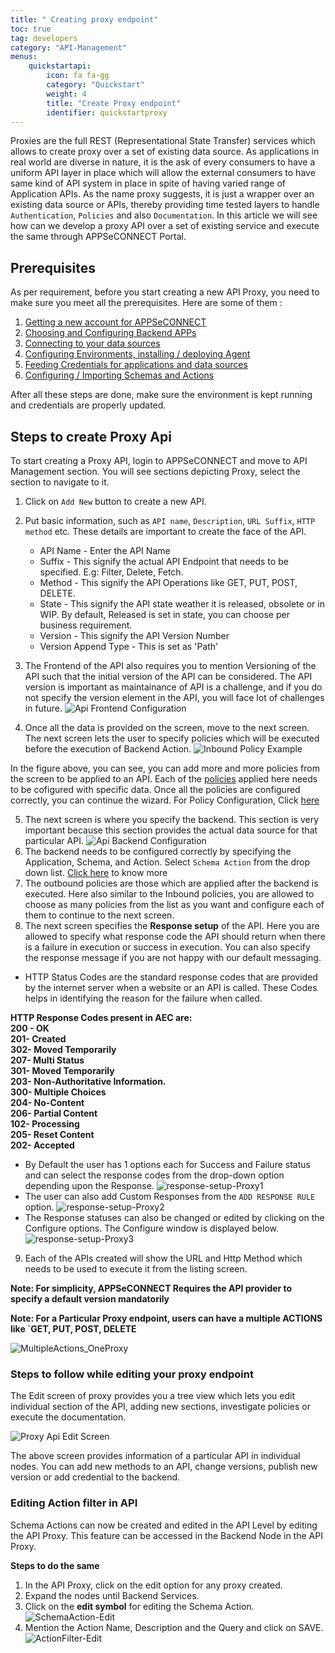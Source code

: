 ```yaml
---
title: " Creating proxy endpoint"
toc: true
tag: developers
category: "API-Management"
menus: 
    quickstartapi: 
        icon: fa fa-gg
        category: "Quickstart"
        weight: 4
        title: "Create Proxy endpoint" 
        identifier: quickstartproxy
---
```

Proxies are the full REST (Representational State Transfer) services which allows to create proxy
over a set of existing data source. As applications in real world are diverse in nature, it is the 
ask of every consumers to have a uniform API layer in place which will allow the external consumers 
to have same kind of API system in place in spite of having varied range of Application APIs. As the name
proxy suggests, it is just a wrapper over an existing data source or APIs, thereby providing time
tested layers to handle `Authentication`, `Policies` and also `Documentation`. In this article
we will see how can we develop a proxy API over a set of existing service and execute the same through
APPSeCONNECT Portal. 

## Prerequisites

As per requirement, before you start creating a new API Proxy, you need to make sure you meet all the 
prerequisites. Here are some of them : 

1. [Getting a new account for APPSeCONNECT](/home/#appseconnect-platform---functional-menus)
2. [Choosing and Configuring Backend APPs](/getting-started/#choosing-application)
3. [Connecting to your data sources](/getting-started/#creating-connection--executing-the-touchpoint)
4. [Configuring Environments, installing / deploying Agent](/deployment/Deployment-Configuration/)
5. [Feeding Credentials for applications and data sources](/connectors/OLEDB-Credentials/)
5. [Configuring / Importing Schemas and Actions](/getting-started/#importing-schemas-and-actions-of-an-application)

After all these steps are done, make sure the environment is kept running and credentials are properly updated. 

## Steps to create Proxy Api

To start creating a Proxy API, login to APPSeCONNECT and move to API Management section. You will see sections 
depicting Proxy, select the section to navigate to it.

1. Click on `Add New` button to create a new API.
2. Put basic information, such as `API name`, `Description`, `URL Suffix`, `HTTP method` etc. These 
details are important to create the face of the API. 

   * API Name - Enter the API Name
   * Suffix - This signify the actual API Endpoint that needs to be specified. E.g: Filter, Delete, Fetch.
   * Method - This signify the API Operations like GET, PUT, POST, DELETE.
   * State - This signify the API state weather it is released, obsolete or in WIP. By default, Released is set in state, you can choose per business
          requirement.
   * Version - This signify the API Version Number
   * Version Append Type - This is set as 'Path'

3. The Frontend of the API also requires you to mention Versioning of the API such that the initial version 
of the API can be considered. The API version is important as maintainance of API is a challenge, and if you do
not specify the version element in the API, you will face lot of challenges in future. 
![Api Frontend Configuration](/staticfiles/api-management/media/api-frontend-configuration.png)

4. Once all the data is provided on the screen, move to the next screen. The next screen lets the user 
to specify policies which will be executed before the execution of Backend Action.
![Inbound Policy Example](/staticfiles/api-management/media/inbound-policy-example.png)

In the figure above, you can see, you can add more and more policies from the screen to be applied to an API. Each
of the [policies](/api-management/policies/) applied here needs to be cofigured with specific data. Once all the policies are configured correctly,
you can continue the wizard. For Policy Configuration, Click [here](/api-management/policies/)  

5. The next screen is where you specify the backend. This section is very important because this section
provides the actual data source for that particular API. 
![Api Backend Configuration](/staticfiles/api-management/media/api-backend-configuration.png)  
6. The backend needs to be configured correctly by specifying the Application, Schema, and Action. Select `Schema Action`
from the drop down list. [Click here](/getting-started/#importing-schemas-and-actions-of-an-application) to know more  
7. The outbound policies are those which are applied after the backend is executed. Here also similar to the Inbound 
policies, you are allowed to choose as many policies from the list as you want and configure each of them to continue 
to the next screen.  
8. The next screen specifies the **Response setup** of the API. Here you are allowed to specify what response code the API 
should return when there is a failure in execution or success in execution. You can also specify the response message 
if you are not happy with our default messaging. 

* HTTP Status Codes are the standard response codes that are provided by the internet server when a website or an API is called. 
  These Codes helps in identifying the reason for the failure when called.

**HTTP Response Codes present in AEC are:  
200 - OK     
201- Created    
302- Moved Temporarily   
207- Multi Status     
301- Moved Temporarily     
203- Non-Authoritative Information.     
300- Multiple Choices   
204- No-Content    
206- Partial Content     
102- Processing    
205- Reset Content     
202- Accepted**


* By Default the user has 1 options each for Success and Failure status and can select the response codes 
from the drop-down option depending upon the Response.
![response-setup-Proxy1](/staticfiles/api-management/media/response-setup-Proxy1.png)
* The user can also add Custom Responses from the `ADD RESPONSE RULE` option.
![response-setup-Proxy2](/staticfiles/api-management/media/response-setup-Proxy2.png)
* The Response statuses can also be changed or edited by clicking on the Configure options. The Configure window is displayed below.
![response-setup-Proxy3](/staticfiles/api-management/media/response-setup-Proxy3.png)  

9. Each of the APIs created will show the URL and Http Method which needs to be used to execute it from the listing screen.

**Note: For simplicity, APPSeCONNECT Requires the API provider to specify a default version mandatorily**

**Note:  For a Particular Proxy endpoint, users can have a multiple ACTIONS like `GET, PUT, POST, DELETE**

![MultipleActions_OneProxy](/staticfiles/api-management/media/MultipleActions_OneProxy.png)  

### Steps to follow while editing your proxy endpoint

The Edit screen of proxy provides you a tree view which lets you edit individual section of the API, adding new sections,
investigate policies or execute the documentation.

![Proxy Api Edit Screen](/staticfiles/api-management/media/proxy-api-edit-screen.png)

The above screen provides information of a particular API in individual nodes. You can add new methods to an API,
change versions, publish new version or add credential to the backend. 

### Editing Action filter in API

Schema Actions can now be created and edited in the API Level by editing the API Proxy. 
This feature can be accessed in the Backend Node in the API Proxy. 

**Steps to do the same**

1.	In the API Proxy, click on the edit option for any proxy created.
2.	Expand the nodes until Backend Services.
3.  Click on the **edit symbol** for editing the Schema Action.
![SchemaAction-Edit](/staticfiles/api-management/media/SchemaAction-Edit.png)
4.  Mention the Action Name, Description and the Query and click on SAVE.
![ActionFilter-Edit](/staticfiles/api-management/media/ActionFilter-Edit.png)

       